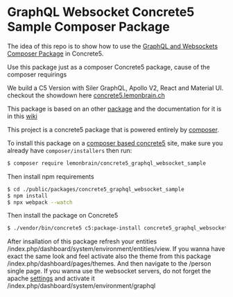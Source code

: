 # GraphQL Websocket Concrete5 Sample Composer Package
The idea of this repo is to show how to use the [GraphQL and Websockets Composer Package](https://github.com/lemonbrain-mk/graphql_websocket) in Concrete5.

Use this package just as a composer Concrete5 package, cause of the composer requirings

We build a C5 Version with Siler GraphQL, Apollo V2, React and Material UI. checkout the showdown here [concrete5.lemonbrain.ch](https://concrete5.lemonbrain.ch/index.php/person#/)

This package is based on an other [package](https://github.com/lemonbrain-mk/graphql_websocket) and the documentation for it is in this [wiki](https://github.com/lemonbrain-mk/graphql_websocket/wiki)

This project is a concrete5 package that is powered entirely by [composer](https://getcomposer.org).

To install this package on a [composer based concrete5](https://github.com/concrete5/composer) site, make sure you already have `composer/installers` then run:

```sh
$ composer require lemonbrain/concrete5_graphql_websocket_sample
```

Then install npm requirements

```sh
$ cd ./public/packages/concrete5_graphql_websocket_sample
$ npm install
$ npx webpack --watch
```

Then install the package on Concrete5

```sh
$ ./vendor/bin/concrete5 c5:package-install concrete5_graphql_websocket_sample
```

After insallation of this package refresh your entities /index.php/dashboard/system/environment/entities/view. If you wanna have exact the same look and feel activate also the theme from this package /index.php/dashboard/pages/themes. And then navigate to the /person single page. If you wanna use the websocket servers, do not forget the apache [settings](https://github.com/lemonbrain-mk/graphql_websocket/wiki/2.-Apache) and activate it /index.php/dashboard/system/environment/graphql